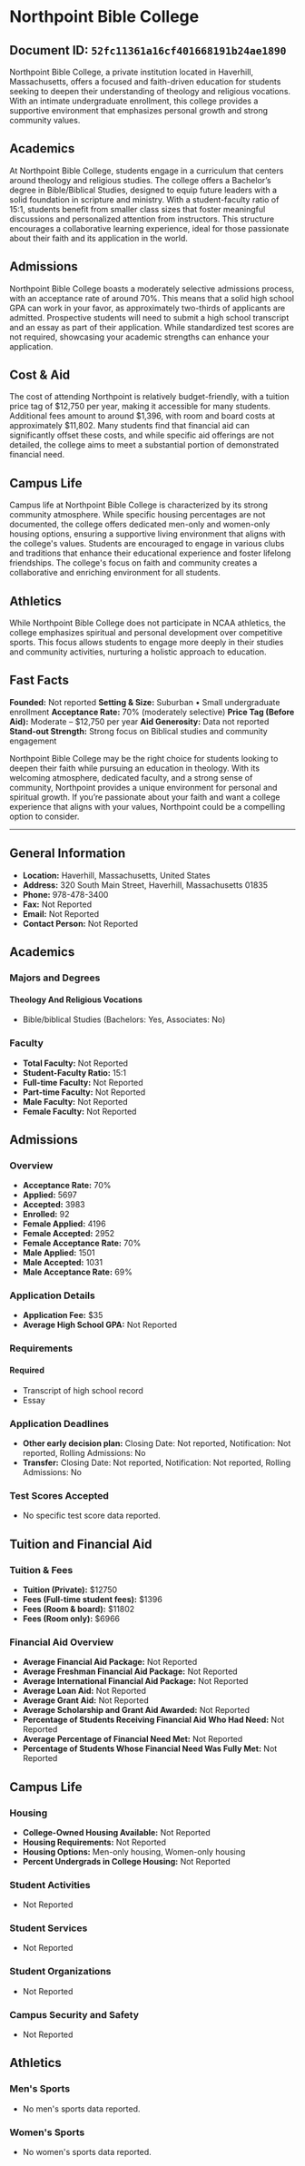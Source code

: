 # Northpoint Bible College

**Document ID:** `52fc11361a16cf401668191b24ae1890`
---

Northpoint Bible College, a private institution located in Haverhill, Massachusetts, offers a focused and faith-driven education for students seeking to deepen their understanding of theology and religious vocations. With an intimate undergraduate enrollment, this college provides a supportive environment that emphasizes personal growth and strong community values.

## Academics
At Northpoint Bible College, students engage in a curriculum that centers around theology and religious studies. The college offers a Bachelor’s degree in Bible/Biblical Studies, designed to equip future leaders with a solid foundation in scripture and ministry. With a student-faculty ratio of 15:1, students benefit from smaller class sizes that foster meaningful discussions and personalized attention from instructors. This structure encourages a collaborative learning experience, ideal for those passionate about their faith and its application in the world.

## Admissions
Northpoint Bible College boasts a moderately selective admissions process, with an acceptance rate of around 70%. This means that a solid high school GPA can work in your favor, as approximately two-thirds of applicants are admitted. Prospective students will need to submit a high school transcript and an essay as part of their application. While standardized test scores are not required, showcasing your academic strengths can enhance your application.

## Cost & Aid
The cost of attending Northpoint is relatively budget-friendly, with a tuition price tag of $12,750 per year, making it accessible for many students. Additional fees amount to around $1,396, with room and board costs at approximately $11,802. Many students find that financial aid can significantly offset these costs, and while specific aid offerings are not detailed, the college aims to meet a substantial portion of demonstrated financial need.

## Campus Life
Campus life at Northpoint Bible College is characterized by its strong community atmosphere. While specific housing percentages are not documented, the college offers dedicated men-only and women-only housing options, ensuring a supportive living environment that aligns with the college's values. Students are encouraged to engage in various clubs and traditions that enhance their educational experience and foster lifelong friendships. The college's focus on faith and community creates a collaborative and enriching environment for all students.

## Athletics
While Northpoint Bible College does not participate in NCAA athletics, the college emphasizes spiritual and personal development over competitive sports. This focus allows students to engage more deeply in their studies and community activities, nurturing a holistic approach to education.

## Fast Facts
**Founded:** Not reported
**Setting & Size:** Suburban • Small undergraduate enrollment
**Acceptance Rate:** 70% (moderately selective)
**Price Tag (Before Aid):** Moderate – $12,750 per year
**Aid Generosity:** Data not reported
**Stand-out Strength:** Strong focus on Biblical studies and community engagement

Northpoint Bible College may be the right choice for students looking to deepen their faith while pursuing an education in theology. With its welcoming atmosphere, dedicated faculty, and a strong sense of community, Northpoint provides a unique environment for personal and spiritual growth. If you’re passionate about your faith and want a college experience that aligns with your values, Northpoint could be a compelling option to consider.

---

## General Information

- **Location:** Haverhill, Massachusetts, United States
- **Address:** 320 South Main Street, Haverhill, Massachusetts 01835
- **Phone:** 978-478-3400
- **Fax:** Not Reported
- **Email:** Not Reported
- **Contact Person:** Not Reported

## Academics

### Majors and Degrees

#### Theology And Religious Vocations

- Bible/biblical Studies (Bachelors: Yes, Associates: No)

### Faculty

- **Total Faculty:** Not Reported
- **Student-Faculty Ratio:** 15:1
- **Full-time Faculty:** Not Reported
- **Part-time Faculty:** Not Reported
- **Male Faculty:** Not Reported
- **Female Faculty:** Not Reported

## Admissions

### Overview

- **Acceptance Rate:** 70%
- **Applied:** 5697
- **Accepted:** 3983
- **Enrolled:** 92
- **Female Applied:** 4196
- **Female Accepted:** 2952
- **Female Acceptance Rate:** 70%
- **Male Applied:** 1501
- **Male Accepted:** 1031
- **Male Acceptance Rate:** 69%

### Application Details

- **Application Fee:** $35
- **Average High School GPA:** Not Reported

### Requirements

#### Required

- Transcript of high school record
- Essay

### Application Deadlines

- **Other early decision plan:** Closing Date: Not reported, Notification: Not reported, Rolling Admissions: No
- **Transfer:** Closing Date: Not reported, Notification: Not reported, Rolling Admissions: No

### Test Scores Accepted

- No specific test score data reported.

## Tuition and Financial Aid

### Tuition & Fees

- **Tuition (Private):** $12750
- **Fees (Full-time student fees):** $1396
- **Fees (Room & board):** $11802
- **Fees (Room only):** $6966

### Financial Aid Overview

- **Average Financial Aid Package:** Not Reported
- **Average Freshman Financial Aid Package:** Not Reported
- **Average International Financial Aid Package:** Not Reported
- **Average Loan Aid:** Not Reported
- **Average Grant Aid:** Not Reported
- **Average Scholarship and Grant Aid Awarded:** Not Reported
- **Percentage of Students Receiving Financial Aid Who Had Need:** Not Reported
- **Average Percentage of Financial Need Met:** Not Reported
- **Percentage of Students Whose Financial Need Was Fully Met:** Not Reported

## Campus Life

### Housing

- **College-Owned Housing Available:** Not Reported
- **Housing Requirements:** Not Reported
- **Housing Options:** Men-only housing, Women-only housing
- **Percent Undergrads in College Housing:** Not Reported

### Student Activities

- Not Reported

### Student Services

- Not Reported

### Student Organizations

- Not Reported

### Campus Security and Safety

- Not Reported

## Athletics

### Men's Sports

- No men's sports data reported.

### Women's Sports

- No women's sports data reported.
